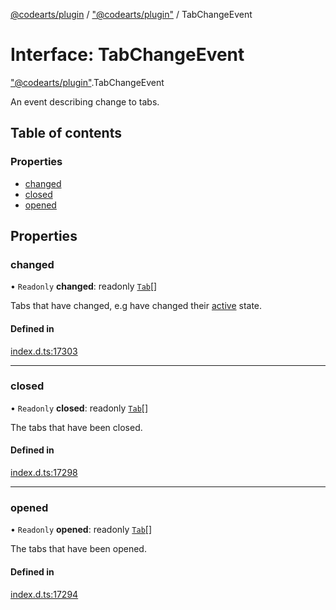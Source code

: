 [@codearts/plugin](../README.md) / ["@codearts/plugin"](../modules/_codearts_plugin_.md) / TabChangeEvent

# Interface: TabChangeEvent

["@codearts/plugin"](../modules/_codearts_plugin_.md).TabChangeEvent

An event describing change to tabs.

## Table of contents

### Properties

- [changed](codearts_plugin_.TabChangeEvent.md#changed)
- [closed](codearts_plugin_.TabChangeEvent.md#closed)
- [opened](codearts_plugin_.TabChangeEvent.md#opened)

## Properties

### changed

• `Readonly` **changed**: readonly [`Tab`](codearts_plugin_.Tab.md)[]

Tabs that have changed, e.g have changed
their [active](codearts_plugin_.Tab.md#isactive) state.

#### Defined in

[index.d.ts:17303](https://github.com/xyz-fish/cloudide-plugin-api/blob/9927cd6/index.d.ts#L17303)

___

### closed

• `Readonly` **closed**: readonly [`Tab`](codearts_plugin_.Tab.md)[]

The tabs that have been closed.

#### Defined in

[index.d.ts:17298](https://github.com/xyz-fish/cloudide-plugin-api/blob/9927cd6/index.d.ts#L17298)

___

### opened

• `Readonly` **opened**: readonly [`Tab`](codearts_plugin_.Tab.md)[]

The tabs that have been opened.

#### Defined in

[index.d.ts:17294](https://github.com/xyz-fish/cloudide-plugin-api/blob/9927cd6/index.d.ts#L17294)
